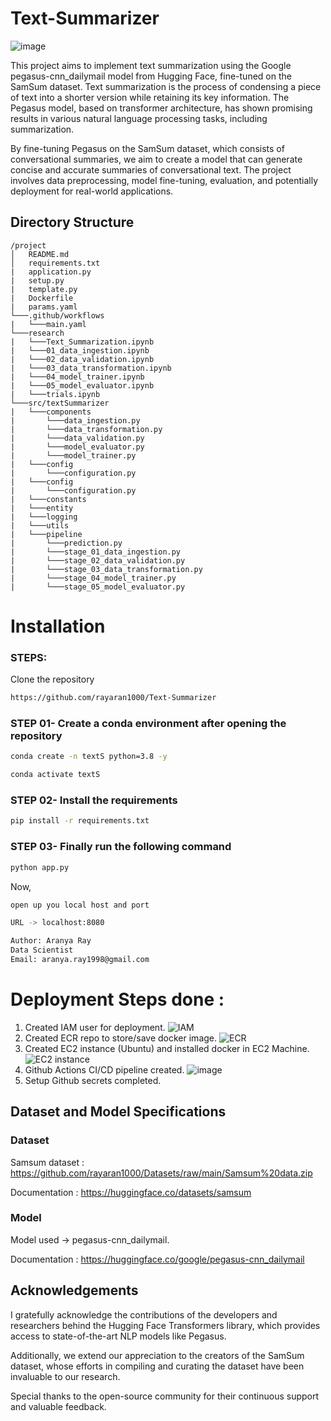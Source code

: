 
# Text-Summarizer

![image](https://github.com/rayaran1000/Text-Summarizer/assets/122597408/a82ddb83-5c34-4466-a2c3-193efebb0fac)


This project aims to implement text summarization using the Google pegasus-cnn_dailymail model from Hugging Face, fine-tuned on the SamSum dataset. Text summarization is the process of condensing a piece of text into a shorter version while retaining its key information. The Pegasus model, based on transformer architecture, has shown promising results in various natural language processing tasks, including summarization.

By fine-tuning Pegasus on the SamSum dataset, which consists of conversational summaries, we aim to create a model that can generate concise and accurate summaries of conversational text. The project involves data preprocessing, model fine-tuning, evaluation, and potentially deployment for real-world applications.


## Directory Structure

```plaintext
/project
│   README.md
│   requirements.txt
|   application.py
|   setup.py
|   template.py
|   Dockerfile
|   params.yaml
└───.github/workflows
|   └───main.yaml
└───research
|   └───Text_Summarization.ipynb
|   └───01_data_ingestion.ipynb
|   └───02_data_validation.ipynb
|   └───03_data_transformation.ipynb
|   └───04_model_trainer.ipynb 
|   └───05_model_evaluator.ipynb
|   └───trials.ipynb 
└───src/textSummarizer
|   └───components
|       └───data_ingestion.py
|       └───data_transformation.py
|       └───data_validation.py
|       └───model_evaluator.py
|       └───model_trainer.py
|   └───config
|       └───configuration.py
|   └───config
|       └───configuration.py
|   └───constants
|   └───entity
|   └───logging
|   └───utils
|   └───pipeline
|       └───prediction.py
|       └───stage_01_data_ingestion.py
|       └───stage_02_data_validation.py
|       └───stage_03_data_transformation.py
|       └───stage_04_model_trainer.py
|       └───stage_05_model_evaluator.py

```

# Installation
### STEPS:

Clone the repository

```bash
https://github.com/rayaran1000/Text-Summarizer
```
### STEP 01- Create a conda environment after opening the repository

```bash
conda create -n textS python=3.8 -y
```

```bash
conda activate textS
```


### STEP 02- Install the requirements
```bash
pip install -r requirements.txt
```

### STEP 03- Finally run the following command
```bash
python app.py
```

Now,
```bash
open up you local host and port 

URL -> localhost:8080
```


```bash
Author: Aranya Ray
Data Scientist
Email: aranya.ray1998@gmail.com

```




    
# Deployment Steps done :

1. Created IAM user for deployment.
![IAM](https://github.com/rayaran1000/Text-Summarizer/assets/122597408/d1480237-f961-4734-a341-87189a2a6340)
2. Created ECR repo to store/save docker image.
![ECR](https://github.com/rayaran1000/Text-Summarizer/assets/122597408/f82453f2-b5f3-4ec7-8752-1d5cf496931c)
3. Created EC2 instance (Ubuntu) and installed docker in EC2 Machine.
![EC2 instance ](https://github.com/rayaran1000/Text-Summarizer/assets/122597408/82cfdbac-304a-42f9-be28-c903f37d3ada)
4. Github Actions CI/CD pipeline created.
![image](https://github.com/rayaran1000/Text-Summarizer/assets/122597408/d1aee62d-f987-432b-9c4f-63fbdd244cd4)
5. Setup Github secrets completed.

## Dataset and Model Specifications

### Dataset 
Samsum dataset : https://github.com/rayaran1000/Datasets/raw/main/Samsum%20data.zip

Documentation : https://huggingface.co/datasets/samsum

### Model
Model used -> pegasus-cnn_dailymail.

Documentation : https://huggingface.co/google/pegasus-cnn_dailymail
## Acknowledgements

I gratefully acknowledge the contributions of the developers and researchers behind the Hugging Face Transformers library, which provides access to state-of-the-art NLP models like Pegasus. 

Additionally, we extend our appreciation to the creators of the SamSum dataset, whose efforts in compiling and curating the dataset have been invaluable to our research. 

Special thanks to the open-source community for their continuous support and valuable feedback.

